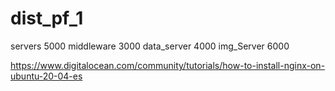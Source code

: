 # dist_pf_1

servers     5000
middleware  3000
data_server 4000
img_Server  6000

https://www.digitalocean.com/community/tutorials/how-to-install-nginx-on-ubuntu-20-04-es





